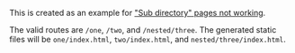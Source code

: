 This is created as an example for ["Sub directory" pages not working](https://github.com/digitalocean/sample-nextjs/issues/2).

The valid routes are `/one`, `/two`, and `/nested/three`. The generated static files will be `one/index.html`, `two/index.html`, and `nested/three/index.html`.
